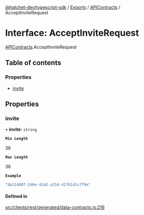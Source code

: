 [@hatchet-dev/typescript-sdk](../README.md) / [Exports](../modules.md) / [APIContracts](../modules/APIContracts.md) / AcceptInviteRequest

# Interface: AcceptInviteRequest

[APIContracts](../modules/APIContracts.md).AcceptInviteRequest

## Table of contents

### Properties

- [invite](APIContracts.AcceptInviteRequest.md#invite)

## Properties

### invite

• **invite**: `string`

**`Min Length`**

36

**`Max Length`**

36

**`Example`**

```ts
"bb214807-246e-43a5-a25d-41761d1cff9e"
```

#### Defined in

[src/clients/rest/generated/data-contracts.ts:216](https://github.com/hatchet-dev/hatchet/blob/af21f67/typescript-sdk/src/clients/rest/generated/data-contracts.ts#L216)
